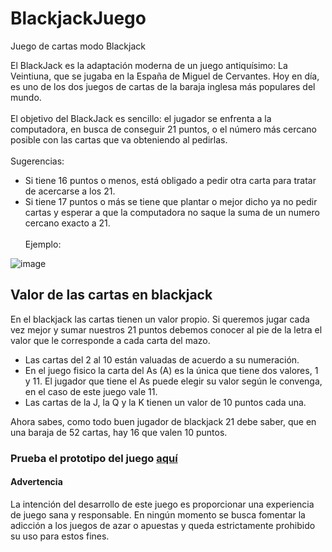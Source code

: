 # BlackjackJuego
Juego de cartas modo Blackjack
<br>

El BlackJack es la adaptación moderna de un juego antiquísimo: La Veintiuna, que se jugaba en la España de Miguel de Cervantes. Hoy en día, es uno de los dos juegos de cartas de la baraja inglesa más populares del mundo.<br><br>
El objetivo del BlackJack es sencillo: el jugador se enfrenta a la computadora, en busca de conseguir 21 puntos, o el número más cercano posible con las cartas que va obteniendo al pedirlas.<br><br>
Sugerencias:
- Si tiene 16 puntos o menos, está obligado a pedir otra carta para tratar de acercarse a los 21. 
- Si tiene 17 puntos o más se tiene que plantar o mejor dicho ya no pedir cartas y esperar a que la computadora no saque la suma de un numero cercano exacto a 21.<br><br>
Ejemplo:

![image](https://github.com/Yoel-Gasca/BlackjackJuego/assets/83617933/9c9d792f-ce42-481c-8970-d61f846efe6d)


<h2>Valor de las cartas en blackjack</h2>
En el blackjack las cartas tienen un valor propio. Si queremos jugar cada vez mejor y sumar nuestros 21 puntos debemos conocer al pie de la letra el valor que le corresponde a cada carta del mazo.<br>

- Las cartas del 2 al 10 están valuadas de acuerdo a su numeración. 
- En el juego fisico la carta del As (A) es la única que tiene dos valores, 1 y 11. El jugador que tiene el As puede elegir su valor según le convenga, en el caso de este juego vale 11.
- Las cartas de la J, la Q y la K tienen un valor de 10 puntos cada una.

Ahora sabes, como todo buen jugador de blackjack 21 debe saber, que en una baraja de 52 cartas, hay 16 que valen 10 puntos.

<h3>Prueba el prototipo del juego <a href="https://yoel-gasca.github.io/BlackjackJuego/">aquí</a></h3>

<h4>Advertencia</h4>
La intención del desarrollo de este juego es proporcionar una experiencia de juego sana y responsable. En ningún momento se busca fomentar la adicción a los juegos de azar o apuestas y queda estrictamente prohibido su uso para estos fines.
